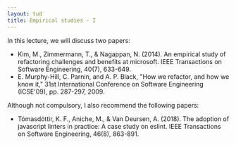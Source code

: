 ```yaml
---
layout: tud
title: Empirical studies - I 
---
```


In this lecture, we will discuss two papers:

* Kim, M., Zimmermann, T., & Nagappan, N. (2014). An empirical study of refactoring challenges and benefits at microsoft. IEEE Transactions on Software Engineering, 40(7), 633-649.
* E. Murphy-Hill, C. Parnin, and A. P. Black, "How we refactor, and how we know it," 31st International Conference on Software Engineering (ICSE'09), pp. 287-297, 2009.

Although not compulsory, I also recommend the following papers:

* Tómasdóttir, K. F., Aniche, M., & Van Deursen, A. (2018). The adoption of javascript linters in practice: A case study on eslint. IEEE Transactions on Software Engineering, 46(8), 863-891.